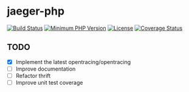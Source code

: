 # jaeger-php

[![Build Status](https://travis-ci.com/jukylin/jaeger-php.svg?branch=master)](https://travis-ci.com/jukylin/jaeger-php)
[![Minimum PHP Version](https://img.shields.io/badge/php-%3E%3D%207.1-8892BF.svg)](https://php.net/)
[![License](https://img.shields.io/github/license/jukylin/jaeger-php.svg)](https://github.com/jukylin/jaeger-php/blob/master/LICENSE)
[![Coverage Status](https://coveralls.io/repos/github/jukylin/jaeger-php/badge.svg?branch=master)](https://coveralls.io/github/jukylin/jaeger-php?branch=master)

## TODO
- [x] Implement the latest opentracing/opentracing
- [ ] Improve documentation
- [ ] Refactor thrift
- [ ] Improve unit test coverage
